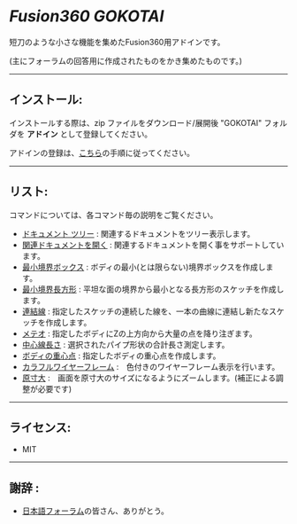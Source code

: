 # ***Fusion360 GOKOTAI***
短刀のような小さな機能を集めたFusion360用アドインです。

(主にフォーラムの回答用に作成されたものをかき集めたものです。)

---

## **インストール**:
インストールする際は、zip ファイルをダウンロード/展開後 "GOKOTAI" フォルダを **アドイン** として登録してください。

アドインの登録は、[こちら](https://kantoku.hatenablog.com/entry/2021/02/15/161734)の手順に従ってください。

---

## **リスト**:
コマンドについては、各コマンド毎の説明をご覧ください。

+ [ドキュメント ツリー](./GOKOTAI/commands/DocumentTree/) : 関連するドキュメントをツリー表示します。
+ [関連ドキュメントを開く](./GOKOTAI/commands/OAD/) : 関連するドキュメントを開く事をサポートしています。
+ [最小境界ボックス](./GOKOTAI/commands/MinimumBoundingBox/) : ボディの最小(とは限らない)境界ボックスを作成します。
+ [最小境界長方形](./GOKOTAI/commands/MinimumBoundingRectangle/) : 平坦な面の境界から最小となる長方形のスケッチを作成します。
+ [連結線](./GOKOTAI/commands/JointCurve/) : 指定したスケッチの連続した線を、一本の曲線に連結し新たなスケッチを作成します。
+ [メテオ](./GOKOTAI/commands/Meteor/) : 指定したボディにZの上方向から大量の点を降り注ぎます。
+ [中心線長さ](./GOKOTAI/commands/CenterlineMeasurement/) : 選択されたパイプ形状の合計長さ測定します。
+ [ボディの重心点](./GOKOTAI/commands/COG/) : 指定したボディの重心点を作成します。
+ [カラフルワイヤーフレーム](./GOKOTAI/commands/ColorfulWireFrame/) :　色付きのワイヤーフレーム表示を行います。
+ [原寸大](./GOKOTAI/commands/Fullsize/) :　画面を原寸大のサイズになるようにズームします。(補正による調整が必要です)

---

## **ライセンス**:
- MIT

---

## **謝辞** :

- [日本語フォーラム](https://forums.autodesk.com/t5/fusion-360-ri-ben-yu/bd-p/707)の皆さん、ありがとう。
